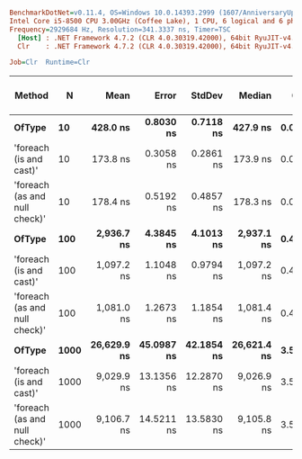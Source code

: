 ``` ini

BenchmarkDotNet=v0.11.4, OS=Windows 10.0.14393.2999 (1607/AnniversaryUpdate/Redstone1)
Intel Core i5-8500 CPU 3.00GHz (Coffee Lake), 1 CPU, 6 logical and 6 physical cores
Frequency=2929684 Hz, Resolution=341.3337 ns, Timer=TSC
  [Host] : .NET Framework 4.7.2 (CLR 4.0.30319.42000), 64bit RyuJIT-v4.7.3416.0
  Clr    : .NET Framework 4.7.2 (CLR 4.0.30319.42000), 64bit RyuJIT-v4.7.3416.0

Job=Clr  Runtime=Clr  

```
|                        Method |    N |        Mean |      Error |     StdDev |      Median | Gen 0/1k Op | Gen 1/1k Op | Gen 2/1k Op | Allocated Memory/Op |
|------------------------------ |----- |------------:|-----------:|-----------:|------------:|------------:|------------:|------------:|--------------------:|
|                        **OfType** |   **10** |    **428.0 ns** |  **0.8030 ns** |  **0.7118 ns** |    **427.9 ns** |      **0.0911** |           **-** |           **-** |               **432 B** |
|       &#39;foreach (is and cast)&#39; |   10 |    173.8 ns |  0.3058 ns |  0.2861 ns |    173.9 ns |      0.0710 |           - |           - |               336 B |
| &#39;foreach (as and null check)&#39; |   10 |    178.4 ns |  0.5192 ns |  0.4857 ns |    178.3 ns |      0.0710 |           - |           - |               336 B |
|                        **OfType** |  **100** |  **2,936.7 ns** |  **4.3845 ns** |  **4.1013 ns** |  **2,937.1 ns** |      **0.4845** |           **-** |           **-** |              **2296 B** |
|       &#39;foreach (is and cast)&#39; |  100 |  1,097.2 ns |  1.1048 ns |  0.9794 ns |  1,097.2 ns |      0.4654 |           - |           - |              2200 B |
| &#39;foreach (as and null check)&#39; |  100 |  1,081.0 ns |  1.2673 ns |  1.1854 ns |  1,081.4 ns |      0.4654 |           - |           - |              2200 B |
|                        **OfType** | **1000** | **26,629.9 ns** | **45.0987 ns** | **42.1854 ns** | **26,621.4 ns** |      **3.5095** |           **-** |           **-** |             **16707 B** |
|       &#39;foreach (is and cast)&#39; | 1000 |  9,029.9 ns | 13.1356 ns | 12.2870 ns |  9,026.9 ns |      3.5095 |      0.0153 |           - |             16619 B |
| &#39;foreach (as and null check)&#39; | 1000 |  9,106.7 ns | 14.5211 ns | 13.5830 ns |  9,105.8 ns |      3.5095 |      0.0153 |           - |             16619 B |
